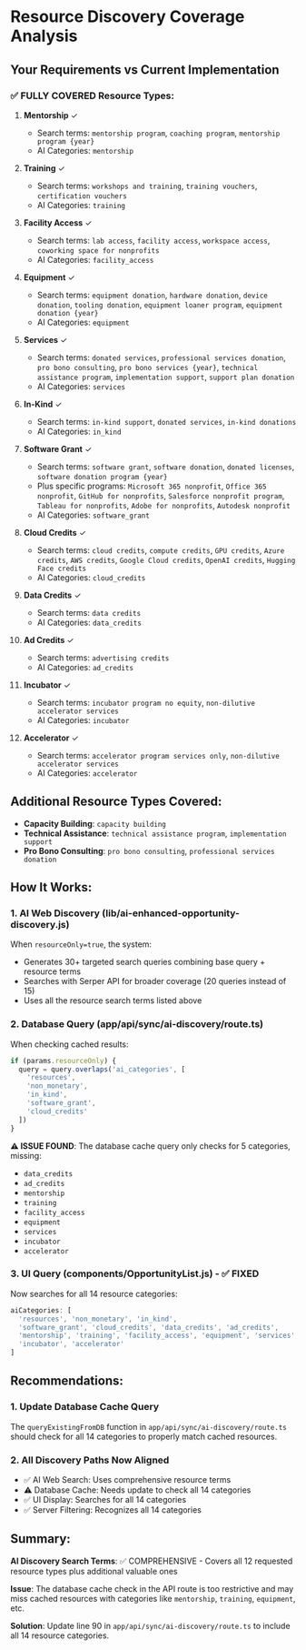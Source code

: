 # Resource Discovery Coverage Analysis

## Your Requirements vs Current Implementation

### ✅ FULLY COVERED Resource Types:

1. **Mentorship** ✓
   - Search terms: `mentorship program`, `coaching program`, `mentorship program {year}`
   - AI Categories: `mentorship`

2. **Training** ✓
   - Search terms: `workshops and training`, `training vouchers`, `certification vouchers`
   - AI Categories: `training`

3. **Facility Access** ✓
   - Search terms: `lab access`, `facility access`, `workspace access`, `coworking space for nonprofits`
   - AI Categories: `facility_access`

4. **Equipment** ✓
   - Search terms: `equipment donation`, `hardware donation`, `device donation`, `tooling donation`, `equipment loaner program`, `equipment donation {year}`
   - AI Categories: `equipment`

5. **Services** ✓
   - Search terms: `donated services`, `professional services donation`, `pro bono consulting`, `pro bono services {year}`, `technical assistance program`, `implementation support`, `support plan donation`
   - AI Categories: `services`

6. **In-Kind** ✓
   - Search terms: `in-kind support`, `donated services`, `in-kind donations`
   - AI Categories: `in_kind`

7. **Software Grant** ✓
   - Search terms: `software grant`, `software donation`, `donated licenses`, `software donation program {year}`
   - Plus specific programs: `Microsoft 365 nonprofit`, `Office 365 nonprofit`, `GitHub for nonprofits`, `Salesforce nonprofit program`, `Tableau for nonprofits`, `Adobe for nonprofits`, `Autodesk nonprofit`
   - AI Categories: `software_grant`

8. **Cloud Credits** ✓
   - Search terms: `cloud credits`, `compute credits`, `GPU credits`, `Azure credits`, `AWS credits`, `Google Cloud credits`, `OpenAI credits`, `Hugging Face credits`
   - AI Categories: `cloud_credits`

9. **Data Credits** ✓
   - Search terms: `data credits`
   - AI Categories: `data_credits`

10. **Ad Credits** ✓
    - Search terms: `advertising credits`
    - AI Categories: `ad_credits`

11. **Incubator** ✓
    - Search terms: `incubator program no equity`, `non-dilutive accelerator services`
    - AI Categories: `incubator`

12. **Accelerator** ✓
    - Search terms: `accelerator program services only`, `non-dilutive accelerator services`
    - AI Categories: `accelerator`

## Additional Resource Types Covered:

- **Capacity Building**: `capacity building`
- **Technical Assistance**: `technical assistance program`, `implementation support`
- **Pro Bono Consulting**: `pro bono consulting`, `professional services donation`

## How It Works:

### 1. AI Web Discovery (lib/ai-enhanced-opportunity-discovery.js)
When `resourceOnly=true`, the system:
- Generates 30+ targeted search queries combining base query + resource terms
- Searches with Serper API for broader coverage (20 queries instead of 15)
- Uses all the resource search terms listed above

### 2. Database Query (app/api/sync/ai-discovery/route.ts)
When checking cached results:
```typescript
if (params.resourceOnly) {
  query = query.overlaps('ai_categories', [
    'resources', 
    'non_monetary', 
    'in_kind', 
    'software_grant', 
    'cloud_credits'
  ])
}
```

**⚠️ ISSUE FOUND**: The database cache query only checks for 5 categories, missing:
- `data_credits`
- `ad_credits`
- `mentorship`
- `training`
- `facility_access`
- `equipment`
- `services`
- `incubator`
- `accelerator`

### 3. UI Query (components/OpportunityList.js) - ✅ FIXED
Now searches for all 14 resource categories:
```javascript
aiCategories: [
  'resources', 'non_monetary', 'in_kind', 
  'software_grant', 'cloud_credits', 'data_credits', 'ad_credits',
  'mentorship', 'training', 'facility_access', 'equipment', 'services',
  'incubator', 'accelerator'
]
```

## Recommendations:

### 1. Update Database Cache Query
The `queryExistingFromDB` function in `app/api/sync/ai-discovery/route.ts` should check for all 14 categories to properly match cached resources.

### 2. All Discovery Paths Now Aligned
- ✅ AI Web Search: Uses comprehensive resource terms
- ⚠️ Database Cache: Needs update to check all 14 categories  
- ✅ UI Display: Searches for all 14 categories
- ✅ Server Filtering: Recognizes all 14 categories

## Summary:

**AI Discovery Search Terms**: ✅ COMPREHENSIVE - Covers all 12 requested resource types plus additional valuable ones

**Issue**: The database cache check in the API route is too restrictive and may miss cached resources with categories like `mentorship`, `training`, `equipment`, etc.

**Solution**: Update line 90 in `app/api/sync/ai-discovery/route.ts` to include all 14 resource categories.
